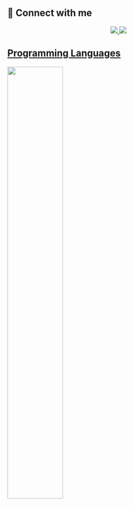 ## 🤝 Connect with me
<div align="center">
  <a href="mailto:alriansyah1218@gmail.com"><img src="https://img.shields.io/badge/-Gmail-00FFFF?style=for-the-badge&logo=gmail&logoColor=c58545&labelColor=00FFFF">
  <a href="https://www.linkedin.com/in/al-riansyah-3337a2219/"><img src="https://img.shields.io/badge/-LinkedIn-00FFFF?style=for-the-badge&logo=linkedin&logoColor=0000FF&labelColor=00FFFF">
</div>

## Programming Languages
<p align ="left">
  <img width="50%" src="https://github-readme-stats.vercel.app/api/top-langs/?username=alriansyah&layout=compact&theme=algolia" />
</p>

